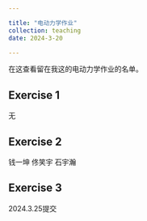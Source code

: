 ```yaml
---

title: "电动力学作业"
collection: teaching
date: 2024-3-20

---
```

在这查看留在我这的电动力学作业的名单。

Exercise 1
---
无

Exercise 2
---
钱一坤
佟笑宇
石宇瀚

Exercise 3
---
2024.3.25提交
